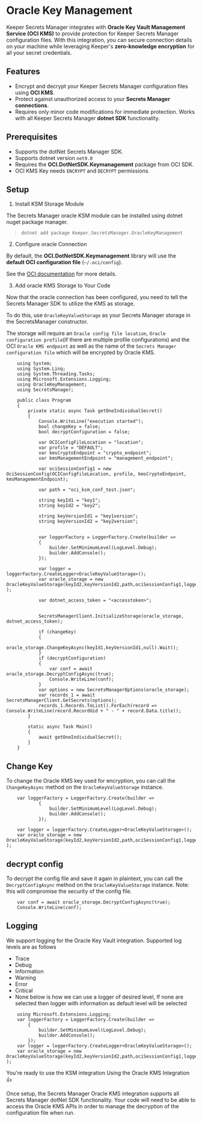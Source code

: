 # Oracle Key Management
Keeper Secrets Manager integrates with **Oracle Key Vault Management Service (OCI KMS)** to provide protection for Keeper Secrets Manager configuration files. With this integration, you can secure connection details on your machine while leveraging Keeper's **zero-knowledge encryption** for all your secret credentials.

## Features
* Encrypt and decrypt your Keeper Secrets Manager configuration files using **OCI KMS**.
* Protect against unauthorized access to your **Secrets Manager connections**.
* Requires only minor code modifications for immediate protection. Works with all Keeper Secrets Manager **dotnet SDK** functionality.

## Prerequisites
* Supports the dotNet Secrets Manager SDK.
* Supports dotnet version `net9.0`
* Requires the **OCI.DotNetSDK.Keymanagement** package from OCI SDK.
* OCI KMS Key needs `ENCRYPT` and `DECRYPT` permissions.

## Setup

1. Install KSM Storage Module

The Secrets Manager oracle KSM module can be installed using dotnet nuget package manager.

> `dotnet add package Keeper.SecretsManager.OracleKeyManagement`

2. Configure oracle Connection

By default, the **OCI.DotNetSDK.Keymanagement** library will use the **default OCI configuration file** (`~/.oci/config`).

See the [OCI documentation](https://docs.oracle.com/en-us/iaas/Content/API/Concepts/sdkconfig.htm) for more details.

3. Add oracle KMS Storage to Your Code

Now that the oracle connection has been configured, you need to tell the Secrets Manager SDK to utilize the KMS as storage.

To do this, use `OracleKeyValueStorage` as your Secrets Manager storage in the SecretsManager constructor.

The storage will require an `Oracle config file location`, `Oracle configuration profile`(if there are multiple profile configurations) and the OCI `Oracle KMS endpoint` as well as the name of the `Secrets Manager configuration file` which will be encrypted by Oracle KMS.
```
    using System;
    using System.Linq;
    using System.Threading.Tasks;
    using Microsoft.Extensions.Logging;
    using OracleKeyManagement;
    using SecretsManager;

    public class Program
    {
        private static async Task getOneIndividualSecret()
        {
            Console.WriteLine("execution started");
            bool changeKey = false;
            bool decryptConfiguration = false;

            var OCIConfigFileLocation = "location";
            var profile = "DEFAULT";
            var kmsCryptoEndpoint = "crypto_endpoint";
            var kmsManagementEndpoint = "management_endpoint";

            var ociSessionConfig1 = new OciSessionConfig(OCIConfigFileLocation, profile, kmsCryptoEndpoint, kmsManagementEndpoint); 

            var path = "oci_ksm_conf_test.json";

            string keyId1 = "key1";
            string keyId2 = "key2";

            string keyVersionId1 = "key1version";
            string keyVersionId2 = "key2version";

            
            var loggerFactory = LoggerFactory.Create(builder =>
            {
                builder.SetMinimumLevel(LogLevel.Debug);
                builder.AddConsole();
            });

            var logger = loggerFactory.CreateLogger<OracleKeyValueStorage>();
            var oracle_storage = new OracleKeyValueStorage(keyId2,keyVersionId2,path,ociSessionConfig1,logger );
            
            var dotnet_access_token = "<accesstoken>";


            SecretsManagerClient.InitializeStorage(oracle_storage, dotnet_access_token);

            if (changeKey)
            {
                oracle_storage.ChangeKeyAsync(keyId1,keyVersionId1,null).Wait();
            }
            if (decryptConfiguration)
            {
                var conf = await oracle_storage.DecryptConfigAsync(true);
                Console.WriteLine(conf);
            }
            var options = new SecretsManagerOptions(oracle_storage);
            var records_1 = await SecretsManagerClient.GetSecrets(options);
            records_1.Records.ToList().ForEach(record => Console.WriteLine(record.RecordUid + " - " + record.Data.title));
        }

        static async Task Main()
        {
            await getOneIndividualSecret();
        }
    }
```
## Change Key

To change the Oracle KMS key used for encryption, you can call the `ChangeKeyAsync` method on the `OracleKeyValueStorage` instance.
```
    var loggerFactory = LoggerFactory.Create(builder =>
            {
                builder.SetMinimumLevel(LogLevel.Debug);
                builder.AddConsole();
            });

    var logger = loggerFactory.CreateLogger<OracleKeyValueStorage>();
    var oracle_storage = new OracleKeyValueStorage(keyId2,keyVersionId2,path,ociSessionConfig1,logger );
```

## decrypt config

To decrypt the config file and save it again in plaintext, you can call the `DecryptConfigAsync` method on the `OracleKeyValueStorage` instance.
Note: this will compromise the security of the config file.
```
    var conf = await oracle_storage.DecryptConfigAsync(true);
    Console.WriteLine(conf);
```


## Logging
We support logging for the Oracle Key Vault integration. Supported log levels are as follows
* Trace
* Debug
* Information
* Warning
* Error
* Critical
* None
below is how we can use a logger of desired level, If none are selected then logger with information as default level will be selected
```
    using Microsoft.Extensions.Logging;
    var loggerFactory = LoggerFactory.Create(builder =>
        {
            builder.SetMinimumLevel(LogLevel.Debug);
            builder.AddConsole();
        });
    var logger = loggerFactory.CreateLogger<OracleKeyValueStorage>();
    var oracle_storage = new OracleKeyValueStorage(keyId2,keyVersionId2,path,ociSessionConfig1,logger );
```

You're ready to use the KSM integration Using the Oracle KMS Integration 👍

Once setup, the Secrets Manager Oracle KMS integration supports all Secrets Manager dotNet SDK functionality.  Your code will need to be able to access the Oracle KMS APIs in order to manage the decryption of the configuration file when run. 